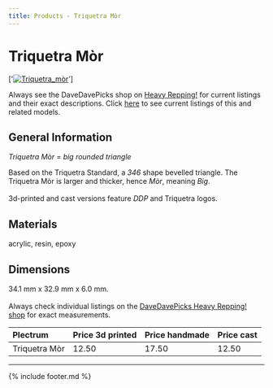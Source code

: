 ```yaml
---
title: Products - Triquetra Mòr
---
```

# Triquetra Mòr

['[![Triquetra_mòr](../../assets/images/triquetra_mòr_01.jpg)](../picks/triquetra_mòr)']

Always see the DaveDavePicks shop on [Heavy Repping!](https://www.heavyrepping.com/shop/store/davedavepicks/) for current listings and their exact descriptions. Click [here](https://heavyrepping.com/davedavepicks/?s=Triquetra&post_type=product) to see current listings of this and related models.

## General Information
*Triquetra Mòr* = *big rounded triangle*

Based on the Triquetra Standard, a *346* shape bevelled triangle. The Triquetra Mòr is larger and thicker, hence *Mòr*, meaning *Big*.<br/><br/>3d-printed and cast versions feature *DDP* and Triquetra logos.

## Materials
acrylic, resin, epoxy

## Dimensions
34.1 mm x 32.9 mm x 6.0 mm.<br/><br/>Always check individual listings on the [DaveDavePicks Heavy Repping! shop](https://heavyrepping.com/davedavepicks/shop/) for exact measurements.

| **Plectrum**                                        | **Price 3d printed**   | **Price handmade**   | **Price cast**   |
|:----------------------------------------------------|:-----------------------|:---------------------|:-----------------|
| Triquetra Mòr                                          | 12.50               | 17.50             | 12.50         |

---

{% include footer.md %}